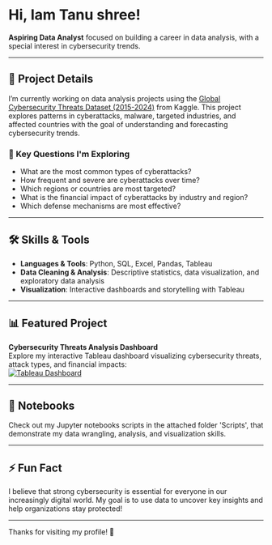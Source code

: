 # Hi, Iam Tanu shree!

 **Aspiring Data Analyst** focused on building a career in data analysis, with a special interest in cybersecurity trends.

---

## 🚀 Project Details

I’m currently working on data analysis projects using the [Global Cybersecurity Threats Dataset (2015-2024)](https://www.kaggle.com/datasets/atharvasoundankar/global-cybersecurity-threats-2015-2024) from Kaggle. This project explores patterns in cyberattacks, malware, targeted industries, and affected countries with the goal of understanding and forecasting cybersecurity trends.

### 🔎 Key Questions I'm Exploring
- What are the most common types of cyberattacks?
- How frequent and severe are cyberattacks over time?
- Which regions or countries are most targeted?
- What is the financial impact of cyberattacks by industry and region?
- Which defense mechanisms are most effective?

---

## 🛠️ Skills & Tools

- **Languages & Tools**: Python, SQL, Excel, Pandas, Tableau
- **Data Cleaning & Analysis**: Descriptive statistics, data visualization, and exploratory data analysis
- **Visualization**: Interactive dashboards and storytelling with Tableau

---

## 📊 Featured Project

**Cybersecurity Threats Analysis Dashboard**  
Explore my interactive Tableau dashboard visualizing cybersecurity threats, attack types, and financial impacts:  
[![Tableau Dashboard](https://img.shields.io/badge/View%20on-Tableau-blue?logo=tableau)](https://public.tableau.com/app/profile/fnu.tanu.shree/viz/cybersecuritythreat/Story1)

---

## 📒 Notebooks

Check out my Jupyter notebooks scripts in the attached folder 'Scripts', that demonstrate my data wrangling, analysis, and visualization skills.  

---

## ⚡ Fun Fact

I believe that strong cybersecurity is essential for everyone in our increasingly digital world. My goal is to use data to uncover key insights and help organizations stay protected!

---

Thanks for visiting my profile! 🚀

